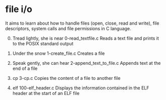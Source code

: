 # file i/o

 It aims to learn about how to handle files (open, close, read and write), file descriptors, system calls and file permissions in C language.

0. Tread lightly, she is near
0-read_textfile.c	Reads a text file and prints it to the POSIX standard output

1. Under the snow
1-create_file.c	Creates a file

2. Speak gently, she can hear
2-append_text_to_file.c	Appends text at the end of a file

3. cp
3-cp.c	Copies the content of a file to another file

4. elf
100-elf_header.c	Displays the information contained in the ELF header at the start of an ELF file
